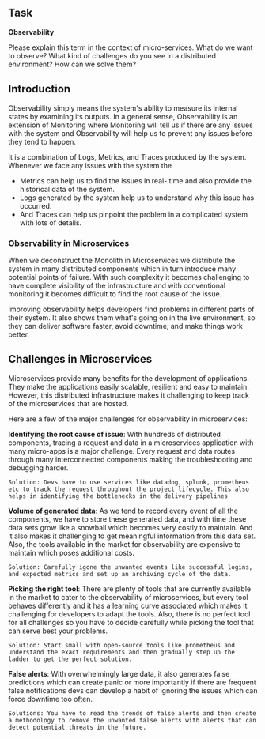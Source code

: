 ## Task
**Observability**

Please explain this term in the context of micro-services. What do we want to observe? What kind of challenges do you see in a distributed environment? How can we solve them?

## Introduction

Observability simply means the system's ability to measure its internal states by examining its outputs. In a general sense, Observability is an extension of Monitoring where Monitoring will tell us if there are any issues with the system and Observability will help us to prevent any issues before they tend to happen. 

It is a combination of Logs, Metrics, and Traces produced by the system. Whenever we face any issues with the system the
 - Metrics can help us to find the issues in real- time and also provide the historical data of the system.
 - Logs generated by the system help us to understand why this issue has occurred. 
 - And Traces can help us pinpoint the problem in a complicated system with lots of details.

### Observability in Microservices

When we deconstruct the Monolith in Microservices we distribute the system in many distributed components which in turn introduce many potential points of failure. 
With such complexity it becomes challenging to have complete visibility of the infrastructure and with conventional monitoring it becomes difficult to find the root cause of the issue.

Improving observability helps developers find problems in different parts of their system. It also shows them what's going on in the live environment, so they can deliver software faster, avoid downtime, and make things work better.

## Challenges in Microservices

Microservices provide many benefits for the development of applications. They make the applications easily scalable, resilient and easy to maintain. However, this distributed infrastructure makes it challenging to keep track of the microservices that are hosted.

Here are a few of the major challenges for observability in microservices:

**Identifying the root cause of issue**: With hundreds of distributed components, tracing a request and data in a microservices application with many micro-apps is a major challenge. Every request and data routes through many interconnected components making the troubleshooting and debugging harder.
    
    Solution: Devs have to use services like datadog, splunk, prometheus etc to track the request throughout the project lifecycle. This also helps in identifying the bottlenecks in the delivery pipelines 

**Volume of generated data**: As we tend to record every event of all the components, we have to store these generated data, and with time these data sets grow like a snowball which becomes very costly to maintain. And it also makes it challenging to get meaningful information from this data set. Also, the tools available in the market for observability are expensive to maintain which poses additional costs.

    Solution: Carefully igone the unwanted events like successful logins, and expected metrics and set up an archiving cycle of the data.

**Picking the right tool**: There are plenty of tools that are currently available in the market to cater to the observability of microservices, but every tool behaves differently and it has a learning curve associated which makes it challenging for developers to adapt the tools. Also, there is no perfect tool for all challenges so you have to decide carefully while picking the tool that can serve best your problems.

    Solution: Start small with open-source tools like prometheus and understand the exact requirements and then gradually step up the ladder to get the perfect solution.

**False alerts**: With overwhelmingly large data, it also generates false predictions which can create panic or more importantly if there are frequent false notifications devs can develop a habit of ignoring the issues which can force downtime too often. 

    Solutions: You have to read the trends of false alerts and then create a methodology to remove the unwanted false alerts with alerts that can detect potential threats in the future.